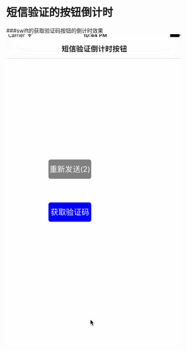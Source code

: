 # 短信验证的按钮倒计时
###swift的获取验证码按钮的倒计时效果
 ![短信倒计时](https://github.com/RamboLouis/LuSMSButton/blob/master/短信倒计时.gif)
 
 
